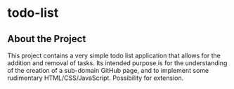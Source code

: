 # todo-list

## About the Project

This project contains a very simple todo list application that allows for the addition and removal of tasks. Its intended purpose is for the understanding of the creation of a sub-domain GitHub page, and to implement some rudimentary HTML/CSS/JavaScript. Possibility for extension.
